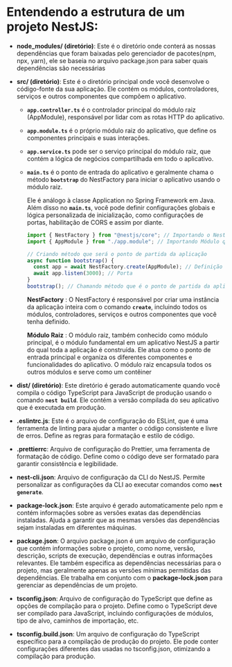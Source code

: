 # Entendendo a estrutura de um projeto NestJS:

- **node_modules/ (diretório)**:
  Este é o diretório onde conterá as nossas dependências que foram baixadas pelo gerenciador de pacotes(npm, npx, yarn), ele se baseia no arquivo package.json para saber quais dependências são necessárias

- **src/ (diretório)**:
  Este é o diretório principal onde você desenvolve o código-fonte da sua aplicação. Ele contém os módulos, controladores, serviços e outros componentes que compõem o aplicativo.

  - **`app.controller.ts`** é o controlador principal do módulo raiz (AppModule), responsável por lidar com as rotas HTTP do aplicativo.

  - **`app.module.ts`** é o próprio módulo raiz do aplicativo, que define os componentes principais e suas interações.

  - **`app.service.ts`** pode ser o serviço principal do módulo raiz, que contém a lógica de negócios compartilhada em todo o aplicativo.

  - **`main.ts`** é o ponto de entrada do aplicativo e geralmente chama o método **`bootstrap`** do NestFactory para iniciar o aplicativo usando o módulo raiz.

    Ele é análogo à classe Application no Spring Framework em Java.
    Além disso no **`main.ts`**, você pode definir configurações globais e lógica personalizada de inicialização, como configurações de portas, habilitação de CORS e assim por diante.

    ```typescript
    import { NestFactory } from "@nestjs/core"; // Importando o NestFactory
    import { AppModule } from "./app.module"; // Importando Módulo que será o Raiz

    // Criando método que será o ponto de partida da aplicação
    async function bootstrap() {
      const app = await NestFactory.create(AppModule); // Definição do Módulo Raiz
      await app.listen(3000); // Porta
    }
    bootstrap(); // Chamando método que é o ponto de partida da aplicação
    ```

    **NestFactory** : O NestFactory é responsável por criar uma instância da aplicação inteira com o comando **`create`**, incluindo todos os módulos, controladores, serviços e outros componentes que você tenha definido.

    **Módulo Raiz** : O módulo raiz, também conhecido como módulo principal, é o módulo fundamental em um aplicativo NestJS a partir do qual toda a aplicação é construída. Ele atua como o ponto de entrada principal e organiza os diferentes componentes e funcionalidades do aplicativo. O módulo raiz encapsula todos os outros módulos e serve como um contêiner

- **dist/ (diretório)**:
  Este diretório é gerado automaticamente quando você compila o código TypeScript para JavaScript de produção usando o comando **`nest build`**. Ele contém a versão compilada do seu aplicativo que é executada em produção.

- **.eslintrc.js**:
  Este é o arquivo de configuração do ESLint, que é uma ferramenta de linting para ajudar a manter o código consistente e livre de erros. Define as regras para formatação e estilo de código.

- **.prettierrc**:
  Arquivo de configuração do Prettier, uma ferramenta de formatação de código. Define como o código deve ser formatado para garantir consistência e legibilidade.

- **nest-cli.json**:
  Arquivo de configuração da CLI do NestJS. Permite personalizar as configurações da CLI ao executar comandos como **`nest generate`**.

- **package-lock.json**:
  Este arquivo é gerado automaticamente pelo npm e contém informações sobre as versões exatas das dependências instaladas. Ajuda a garantir que as mesmas versões das dependências sejam instaladas em diferentes máquinas.

- **package.json**:
  O arquivo package.json é um arquivo de configuração que contém informações sobre o projeto, como nome, versão, descrição, scripts de execução, dependências e outras informações relevantes. Ele também especifica as dependências necessárias para o projeto, mas geralmente apenas as versões mínimas permitidas das dependências. Ele trabalha em conjunto com o **package-lock.json** para gerenciar as dependências de um projeto.

- **tsconfig.json**:
  Arquivo de configuração do TypeScript que define as opções de compilação para o projeto. Define como o TypeScript deve ser compilado para JavaScript, incluindo configurações de módulos, tipo de alvo, caminhos de importação, etc.

- **tsconfig.build.json**:
  Um arquivo de configuração do TypeScript específico para a compilação de produção do projeto. Ele pode conter configurações diferentes das usadas no tsconfig.json, otimizando a compilação para produção.
